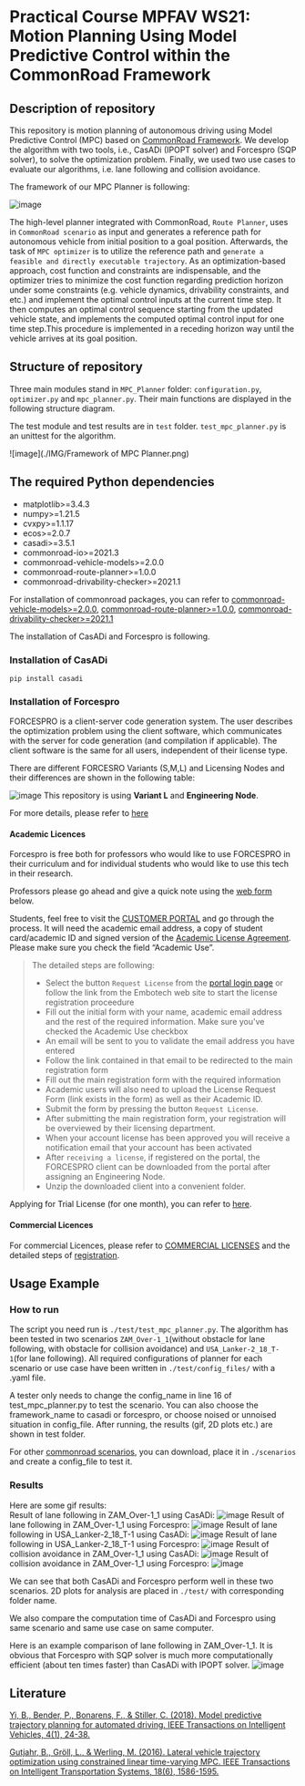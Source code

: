 # Practical Course MPFAV WS21: Motion Planning Using Model Predictive Control within the CommonRoad Framework
## Description of repository
This repository is motion planning of autonomous driving using Model Predictive Control (MPC) based on [CommonRoad Framework](https://commonroad.in.tum.de/). We develop the algorithm with two tools, i.e., CasADi (IPOPT solver) and Forcespro (SQP solver), to solve the optimization problem. Finally, we used two use cases to evaluate our algorithms, i.e. lane following and collision avoidance.

The framework of our MPC Planner is following:

![image](./IMG/MPC_framework.png)

The high-level planner integrated with CommonRoad, `Route Planner`, uses in `CommonRoad scenario` as input and generates a reference path for autonomous vehicle from initial position to a goal position. Afterwards, the task of `MPC optimizer` is to utilize the reference path and `generate a feasible and directly executable trajectory`. As an optimization-based approach, cost function and constraints are indispensable, and the optimizer tries to minimize the cost function regarding prediction horizon under some constraints (e.g. vehicle dynamics, drivability constraints, and etc.) and implement the optimal control inputs at the current time step. It then computes an optimal control sequence starting from the updated vehicle state, and implements the computed optimal control input for one time step.This procedure is implemented in a receding horizon way until the vehicle arrives at its goal position. 

## Structure of repository
Three main modules stand in `MPC_Planner` folder: `configuration.py`, `optimizer.py` and `mpc_planner.py`. Their main functions are displayed in the following structure diagram.  

The test module and test results are in `test` folder. `test_mpc_planner.py` is an unittest for the algorithm.

![image](./IMG/Framework of MPC Planner.png)


## The required Python dependencies

- matplotlib>=3.4.3  
- numpy>=1.21.5
- cvxpy>=1.1.17
- ecos>=2.0.7
- casadi>=3.5.1
- commonroad-io>=2021.3
- commonroad-vehicle-models>=2.0.0
- commonroad-route-planner>=1.0.0
- commonroad-drivability-checker>=2021.1

For installation of commonroad packages, you can refer to [commonroad-vehicle-models>=2.0.0](https://gitlab.lrz.de/tum-cps/commonroad-vehicle-models), [commonroad-route-planner>=1.0.0](https://gitlab.lrz.de/tum-cps/commonroad-route-planner), [commonroad-drivability-checker>=2021.1](https://commonroad.in.tum.de/drivability-checker)

The installation of CasADi and Forcespro is following.

### Installation of CasADi
```
pip install casadi
```

### Installation of Forcespro
FORCESPRO is a client-server code generation system. The user describes the optimization problem using the client software, which communicates with the server for code generation (and compilation if applicable). The client software is the same for all users, independent of their license type.  

There are different FORCESRO Variants (S,M,L) and Licensing Nodes and their differences are shown in the following table:

![image](./IMG/Forcespro_Variants.png)
This repository is using **Variant L** and **Engineering Node**. 

For more details, please refer to [here](https://www.embotech.com/products/forcespro/licensing/)

#### Academic Licences
Forcespro is free both for professors who would like to use FORCESPRO in their curriculum and for individual students who would like to use this tech in their research. 

Professors please go ahead and give a quick note using the [web form](https://www.embotech.com/products/forcespro/licensing/#et_pb_contact_form_0) below. 

Students, feel free to visit the [CUSTOMER PORTAL](https://my.embotech.com/) and go through the process. It will need the academic email address, a copy of student card/academic ID and signed version of the [Academic License Agreement](https://www.embotech.com/wp-content/uploads/2002-FORCES-PRO-Academic-License-Agreement.pdf). Please make sure you check the field “Academic Use”.  
>The detailed steps are following:
>- Select the button `Request License` from the [portal login page](https://my.embotech.com/) or follow the link from the Embotech web site to start the license registration proceedure
>- Fill out the initial form with your name, academic email address and the rest of the required information. Make sure you've checked the Academic Use checkbox
>- An email will be sent to you to validate the email address you have entered
>- Follow the link contained in that email to be redirected to the main registration form
>- Fill out the main registration form with the required information
>- Academic users will also need to upload the License Request Form (link exists in the form) as well as their Academic ID.
>- Submit the form by pressing the button `Request License`.
>- After submitting the main registration form, your registration will be overviewed by their licensing department.
>- When your account license has been approved you will receive a notification email that your account has been activated 
>- After `receiving a license`, if registered on the portal, the FORCESPRO client can be downloaded from the portal after assigning an Engineering Node. 
>- Unzip the downloaded client into a convenient folder.

Applying for Trial License (for one month), you can refer to [here](https://my.embotech.com/manual/registration?type=academic).
#### Commercial Licences
For commercial Licences, please refer to [COMMERCIAL LICENSES](https://www.embotech.com/products/forcespro/licensing/) and the detailed steps of [registration](https://my.embotech.com/manual/registration?type=commercial).


## Usage Example
### How to run
The script you need run is `./test/test_mpc_planner.py`. The algorithm has been tested in two scenarios `ZAM_Over-1_1`(without obstacle for lane following, with obstacle for collision avoidance) and `USA_Lanker-2_18_T-1`(for lane following). All required configurations of planner for each scenario or use case have been written in `./test/config_files/` with a .yaml file.

A tester only needs to change the config_name in line 16 of test_mpc_planner.py to test the scenario. You can also choose the framework_name to casadi or forcespro, or choose noised or unnoised situation in config_file. 
After running, the results (gif, 2D plots etc.) are shown in test folder.

For other [commonroad scenarios](https://commonroad.in.tum.de/scenarios), you can download, place it in `./scenarios` and create a config_file to test it.

### Results
Here are some gif results:  
Result of lane following in ZAM_Over-1_1 using CasADi:
![image](IMG/gif_casadi_ZAM_Over-1_1_lane_following.gif)
Result of lane following in ZAM_Over-1_1 using Forcespro:
![image](IMG/gif_forcespro_ZAM_Over-1_1_lane_following.gif)
Result of lane following in USA_Lanker-2_18_T-1 using CasADi:
![image](IMG/gif_casadi_USA_Lanker-2_18_T-1_lane_following.gif)
Result of lane following in USA_Lanker-2_18_T-1 using Forcespro:
![image](IMG/gif_forcespro_USA_Lanker-2_18_T-1_lane_following.gif)
Result of collision avoidance in ZAM_Over-1_1 using CasADi:
![image](IMG/gif_casadi_ZAM_Over-1_1_collision_avoidance.gif)
Result of collision avoidance in ZAM_Over-1_1 using Forcespro:
![image](IMG/gif_forcespro_ZAM_Over-1_1_collision_avoidance.gif)

We can see that both CasADi and Forcespro perform well in these two scenarios. 2D plots for analysis are placed in `./test/` with corresponding folder name.

We also compare the computation time of CasADi and Forcespro using same scenario and same use case on same computer.

Here is an example comparison of lane following in ZAM_Over-1_1. It is obvious that  Forcespro with SQP solver is much more computationally efficient  (about  ten  times  faster)  than  CasADi  with  IPOPT solver.
![image](IMG/comparison%20solve%20time%20LF%20ZAM.png)


## Literature

[Yi, B., Bender, P., Bonarens, F., & Stiller, C. (2018). Model predictive trajectory planning for automated driving. IEEE Transactions on Intelligent Vehicles, 4(1), 24-38.](https://ieeexplore.ieee.org/stamp/stamp.jsp?tp=&arnumber=8574950)

[Gutjahr, B., Gröll, L., & Werling, M. (2016). Lateral vehicle trajectory optimization using constrained linear time-varying MPC. IEEE Transactions on Intelligent Transportation Systems, 18(6), 1586-1595.](https://ieeexplore.ieee.org/stamp/stamp.jsp?arnumber=7593251)
